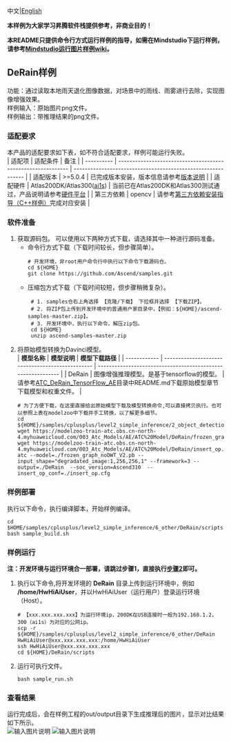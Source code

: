 中文|[English](README.md)

**本样例为大家学习昇腾软件栈提供参考，非商业目的！**

**本README只提供命令行方式运行样例的指导，如需在Mindstudio下运行样例，请参考[Mindstudio运行图片样例wiki](https://github.com/Ascend/samples/wikis/Mindstudio%E8%BF%90%E8%A1%8C%E5%9B%BE%E7%89%87%E6%A0%B7%E4%BE%8B?sort_id=3164874)。**

## DeRain样例
功能：通过读取本地雨天退化图像数据，对场景中的雨线、雨雾进行去除，实现图像增强效果。    
样例输入：原始图片png文件。    
样例输出：带推理结果的png文件。   

### 适配要求
本产品的适配要求如下表，如不符合适配要求，样例可能运行失败。     
| 适配项     | 适配条件                                                     | 备注                                                         |
| ---------- | ------------------------------------------------------------ | ------------------------------------------------------------ |
| 适配版本   | >=5.0.4                                                    | 已完成版本安装，版本信息请参考[版本说明](https://ascend.huawei.com/zh/#/software/cann/notice) |
| 适配硬件   | Atlas200DK/Atlas300([ai1s](https://support.huaweicloud.com/productdesc-ecs/ecs_01_0047.html#ecs_01_0047__section78423209366)) | 当前已在Atlas200DK和Atlas300测试通过，产品说明请参考[硬件平台](https://ascend.huawei.com/zh/#/hardware/product) |
| 第三方依赖 | opencv | 请参考[第三方依赖安装指导（C++样例）](../../../environment)完成对应安装 |

### 软件准备

1. 获取源码包。
   可以使用以下两种方式下载，请选择其中一种进行源码准备。    
    - 命令行方式下载（下载时间较长，但步骤简单）。    
      ```    
      # 开发环境，非root用户命令行中执行以下命令下载源码仓。    
      cd ${HOME}     
      git clone https://github.com/Ascend/samples.git
      ```
    - 压缩包方式下载（下载时间较短，但步骤稍微复杂）。     
      ``` 
       # 1. samples仓右上角选择 【克隆/下载】 下拉框并选择 【下载ZIP】。    
       # 2. 将ZIP包上传到开发环境中的普通用户家目录中，【例如：${HOME}/ascend-samples-master.zip】。     
       # 3. 开发环境中，执行以下命令，解压zip包。     
       cd ${HOME}    
       unzip ascend-samples-master.zip
      ```
2. 将原始模型转换为Davinci模型。   
   | **模型名称** | **模型说明**                                     | **模型下载路径**                                             |
   | ------------ | ------------------------------------------------ | ------------------------------------------------------------ |
   | DeRain       | 图像增强推理模型。是基于tensorflow的模型。 | 请参考[ATC_DeRain_TensorFlow_AE](https://github.com/Ascend/modelzoo/tree/master/contrib/TensorFlow/Research/cv/DeRain/ATC_DeRain_TensorFlow_AE)目录中README.md下载原始模型章节下载模型和权重文件。 |
   ```
   # 为了方便下载，在这里直接给出原始模型下载及模型转换命令,可以直接拷贝执行。也可以参照上表在modelzoo中下载并手工转换，以了解更多细节。     
   cd ${HOME}/samples/cplusplus/level2_simple_inference/2_object_detection/YOLOV3_VOC_detection_picture/model     
   wget https://modelzoo-train-atc.obs.cn-north-4.myhuaweicloud.com/003_Atc_Models/AE/ATC%20Model/DeRain/frozen_graph_noDWT_V2.pb
   wget https://modelzoo-train-atc.obs.cn-north-4.myhuaweicloud.com/003_Atc_Models/AE/ATC%20Model/DeRain/insert_op.cfg
   atc --model=./frozen_graph_noDWT_V2.pb --input_shape="degradated_image:1,256,256,1" --framework=3 --output=./DeRain  --soc_version=Ascend310  --insert_op_conf=./insert_op.cfg
   ```
### 样例部署
执行以下命令，执行编译脚本，开始样例编译。     
```
cd $HOME/samples/cplusplus/level2_simple_inference/6_other/DeRain/scripts   
bash sample_build.sh
```
### 样例运行

**注：开发环境与运行环境合一部署，请跳过步骤1，直接执行[步骤2](#step_2)即可。**   

1. 执行以下命令,将开发环境的 **DeRain** 目录上传到运行环境中，例如 **/home/HwHiAiUser**，并以HwHiAiUser（运行用户）登录运行环境（Host）。
   ```
   # 【xxx.xxx.xxx.xxx】为运行环境ip，200DK在USB连接时一般为192.168.1.2，300（ai1s）为对应的公网ip。
   scp -r ${HOME}/samples/cplusplus/level2_simple_inference/6_other/DeRain HwHiAiUser@xxx.xxx.xxx.xxx:/home/HwHiAiUser
   ssh HwHiAiUser@xxx.xxx.xxx.xxx
   cd ${HOME}/DeRain/scripts   
   ```
2. <a name="step_2"></a>运行可执行文件。
   ```
   bash sample_run.sh
   ```
### 查看结果

运行完成后，会在样例工程的out/output目录下生成推理后的图片，显示对比结果如下所示。      
![输入图片说明](https://images.gitee.com/uploads/images/2021/1109/102709_abdc3a9e_5400693.png "屏幕截图.png")
![输入图片说明](https://images.gitee.com/uploads/images/2021/1109/102738_59ee192b_5400693.png "屏幕截图.png")